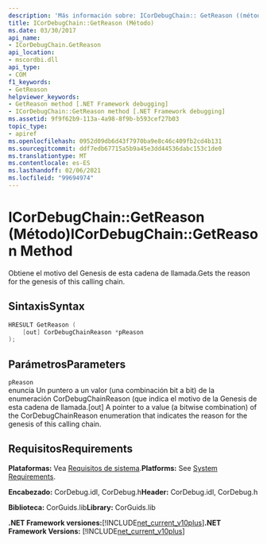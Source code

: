 ```yaml
---
description: 'Más información sobre: ICorDebugChain:: GetReason ((método)'
title: ICorDebugChain::GetReason (Método)
ms.date: 03/30/2017
api_name:
- ICorDebugChain.GetReason
api_location:
- mscordbi.dll
api_type:
- COM
f1_keywords:
- GetReason
helpviewer_keywords:
- GetReason method [.NET Framework debugging]
- ICorDebugChain::GetReason method [.NET Framework debugging]
ms.assetid: 9f9f62b9-113a-4a98-8f9b-b593cef27b03
topic_type:
- apiref
ms.openlocfilehash: 0952d09db6d43f7970ba9e8c46c409fb2cd4b131
ms.sourcegitcommit: ddf7edb67715a5b9a45e3dd44536dabc153c1de0
ms.translationtype: MT
ms.contentlocale: es-ES
ms.lasthandoff: 02/06/2021
ms.locfileid: "99694974"
---
```

# <a name="icordebugchaingetreason-method"></a><span data-ttu-id="d4051-103">ICorDebugChain::GetReason (Método)</span><span class="sxs-lookup"><span data-stu-id="d4051-103">ICorDebugChain::GetReason Method</span></span>

<span data-ttu-id="d4051-104">Obtiene el motivo del Genesis de esta cadena de llamada.</span><span class="sxs-lookup"><span data-stu-id="d4051-104">Gets the reason for the genesis of this calling chain.</span></span>  
  
## <a name="syntax"></a><span data-ttu-id="d4051-105">Sintaxis</span><span class="sxs-lookup"><span data-stu-id="d4051-105">Syntax</span></span>  
  
```cpp  
HRESULT GetReason (  
    [out] CorDebugChainReason *pReason  
);  
```  
  
## <a name="parameters"></a><span data-ttu-id="d4051-106">Parámetros</span><span class="sxs-lookup"><span data-stu-id="d4051-106">Parameters</span></span>  

 `pReason`  
 <span data-ttu-id="d4051-107">enuncia Un puntero a un valor (una combinación bit a bit) de la enumeración CorDebugChainReason (que indica el motivo de la Genesis de esta cadena de llamada.</span><span class="sxs-lookup"><span data-stu-id="d4051-107">[out] A pointer to a value (a bitwise combination) of the CorDebugChainReason enumeration that indicates the reason for the genesis of this calling chain.</span></span>  
  
## <a name="requirements"></a><span data-ttu-id="d4051-108">Requisitos</span><span class="sxs-lookup"><span data-stu-id="d4051-108">Requirements</span></span>  

 <span data-ttu-id="d4051-109">**Plataformas:** Vea [Requisitos de sistema](../../get-started/system-requirements.md).</span><span class="sxs-lookup"><span data-stu-id="d4051-109">**Platforms:** See [System Requirements](../../get-started/system-requirements.md).</span></span>  
  
 <span data-ttu-id="d4051-110">**Encabezado:** CorDebug.idl, CorDebug.h</span><span class="sxs-lookup"><span data-stu-id="d4051-110">**Header:** CorDebug.idl, CorDebug.h</span></span>  
  
 <span data-ttu-id="d4051-111">**Biblioteca:** CorGuids.lib</span><span class="sxs-lookup"><span data-stu-id="d4051-111">**Library:** CorGuids.lib</span></span>  
  
 <span data-ttu-id="d4051-112">**.NET Framework versiones:**[!INCLUDE[net_current_v10plus](../../../../includes/net-current-v10plus-md.md)]</span><span class="sxs-lookup"><span data-stu-id="d4051-112">**.NET Framework Versions:** [!INCLUDE[net_current_v10plus](../../../../includes/net-current-v10plus-md.md)]</span></span>
